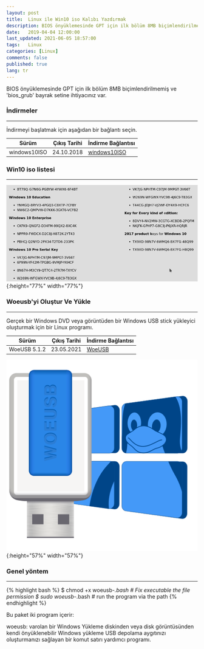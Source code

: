 ```yaml
---
layout: post
title:  Linux ile Win10 iso Kalıbı Yazdırmak
description: BIOS önyüklemesinde GPT için ilk bölüm 8MB biçimlendirilmemiş ve 'bios_grub' bayrak setine ihtiyacınız var
date:   2019-04-04 12:00:00
last_updated: 2021-06-05 18:57:00
tags:   Linux
categories: [Linux]
comments: false
published: true
lang: tr
---
```




BIOS önyüklemesinde GPT için ilk bölüm 8MB biçimlendirilmemiş ve 'bios_grub' bayrak setine ihtiyacınız var.


### **İndirmeler**

***

İndirmeyi başlatmak için aşağıdan bir bağlantı seçin. 

| Sürüm        | Çıkış Tarihi | İndirme Bağlantısı                                                               |
|--------------|--------------|----------------------------------------------------------------------------------|
| windows10ISO | 24.10.2018   | [windows10ISO](https://www.microsoft.com/TR-TR/software-download/windows10ISO)   |



### **Win10 iso listesi**
***

![Win10 &bull; DeskTop.](/assets/usbwriter/woeusb.png "Win10 &bull; DeskTop."){:height="77%" width="77%"}


### **Woeusb'yi Oluştur Ve Yükle**
***
Gerçek bir Windows DVD veya görüntüden bir Windows USB stick yükleyici oluşturmak için bir Linux programı.


| Sürüm        | Çıkış Tarihi | İndirme Bağlantısı                                             |
|--------------|--------------|----------------------------------------------------------------|
| WoeUSB 5.1.2 | 23.05.2021   | [WoeUSB](https://github.com/WoeUSB/WoeUSB/releases/tag/v5.1.2) |



![WoeUSB &bull; Win10.](/assets/usbwriter/woeusb-logo.png){:height="57%" width="57%"}


### **Genel yöntem**
***
{% highlight bash %}
$ chmod +x woeusb-*.bash # Fix executable the file permission
$ sudo woeusb-*.bash # run the program via the path
{% endhighlight %}


Bu paket iki program içerir:

woeusb: varolan bir Windows Yükleme diskinden veya disk görüntüsünden kendi önyüklenebilir Windows yükleme USB depolama aygıtınızı oluşturmanızı sağlayan bir komut satırı yardımcı programı.


